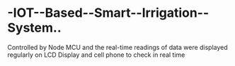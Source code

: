 # -IOT--Based--Smart--Irrigation--System..
Controlled by Node MCU and the real-time readings of data were displayed regularly on LCD Display and cell phone to check in real time
